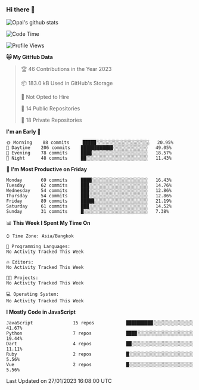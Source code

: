 ### Hi there 👋

![Opal's github stats](https://github-readme-stats.vercel.app/api?username=coolkidneversleep&count_private=true&show_icons=true&theme=radical)


<!--START_SECTION:waka-->
![Code Time](http://img.shields.io/badge/Code%20Time-64%20hrs%2038%20mins-blue)

![Profile Views](http://img.shields.io/badge/Profile%20Views-8-blue)

**🐱 My GitHub Data** 

> 🏆 46 Contributions in the Year 2023
 > 
> 📦 183.0 kB Used in GitHub's Storage 
 > 
> 🚫 Not Opted to Hire
 > 
> 📜 14 Public Repositories 
 > 
> 🔑 18 Private Repositories  
 > 
**I'm an Early 🐤** 

```text
🌞 Morning    88 commits     █████░░░░░░░░░░░░░░░░░░░░   20.95% 
🌆 Daytime    206 commits    ████████████░░░░░░░░░░░░░   49.05% 
🌃 Evening    78 commits     ████░░░░░░░░░░░░░░░░░░░░░   18.57% 
🌙 Night      48 commits     ██░░░░░░░░░░░░░░░░░░░░░░░   11.43%

```
📅 **I'm Most Productive on Friday** 

```text
Monday       69 commits     ████░░░░░░░░░░░░░░░░░░░░░   16.43% 
Tuesday      62 commits     ███░░░░░░░░░░░░░░░░░░░░░░   14.76% 
Wednesday    54 commits     ███░░░░░░░░░░░░░░░░░░░░░░   12.86% 
Thursday     54 commits     ███░░░░░░░░░░░░░░░░░░░░░░   12.86% 
Friday       89 commits     █████░░░░░░░░░░░░░░░░░░░░   21.19% 
Saturday     61 commits     ███░░░░░░░░░░░░░░░░░░░░░░   14.52% 
Sunday       31 commits     █░░░░░░░░░░░░░░░░░░░░░░░░   7.38%

```


📊 **This Week I Spent My Time On** 

```text
⌚︎ Time Zone: Asia/Bangkok

💬 Programming Languages: 
No Activity Tracked This Week

🔥 Editors: 
No Activity Tracked This Week

🐱‍💻 Projects: 
No Activity Tracked This Week

💻 Operating System: 
No Activity Tracked This Week

```

**I Mostly Code in JavaScript** 

```text
JavaScript               15 repos            ██████████░░░░░░░░░░░░░░░   41.67% 
Python                   7 repos             ████░░░░░░░░░░░░░░░░░░░░░   19.44% 
Dart                     4 repos             ██░░░░░░░░░░░░░░░░░░░░░░░   11.11% 
Ruby                     2 repos             █░░░░░░░░░░░░░░░░░░░░░░░░   5.56% 
Vue                      2 repos             █░░░░░░░░░░░░░░░░░░░░░░░░   5.56%

```



 Last Updated on 27/01/2023 16:08:00 UTC
<!--END_SECTION:waka-->
